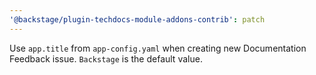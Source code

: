 ```yaml
---
'@backstage/plugin-techdocs-module-addons-contrib': patch
---
```


Use `app.title` from `app-config.yaml` when creating new Documentation Feedback issue. `Backstage` is the default value.
